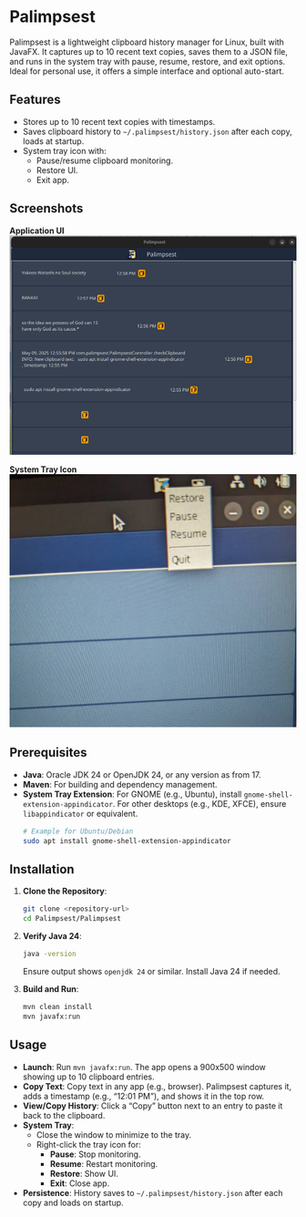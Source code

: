 # Palimpsest

Palimpsest is a lightweight clipboard history manager for Linux, built with JavaFX. It captures up to 10 recent text copies, saves them to a JSON file, and runs in the system tray with pause, resume, restore, and exit options. Ideal for personal use, it offers a simple interface and optional auto-start.

## Features

- Stores up to 10 recent text copies with timestamps.
- Saves clipboard history to `~/.palimpsest/history.json` after each copy, loads at startup.
- System tray icon with:
  - Pause/resume clipboard monitoring.
  - Restore UI.
  - Exit app.

## Screenshots

**Application UI**  
![Palimpsest UI](images/palimsest.png)

**System Tray Icon**  
![Tray Icon](images/trayIcon.jpeg)

## Prerequisites

- **Java**: Oracle JDK 24 or OpenJDK 24, or any version as from 17.
- **Maven**: For building and dependency management.
- **System Tray Extension**: For GNOME (e.g., Ubuntu), install `gnome-shell-extension-appindicator`. For other desktops (e.g., KDE, XFCE), ensure `libappindicator` or equivalent.
  ```bash
  # Example for Ubuntu/Debian
  sudo apt install gnome-shell-extension-appindicator
  ```

## Installation

1. **Clone the Repository**:
   ```bash
   git clone <repository-url>
   cd Palimpsest/Palimpsest
   ```

2. **Verify Java 24**:
   ```bash
   java -version
   ```
   Ensure output shows `openjdk 24` or similar. Install Java 24 if needed.

3. **Build and Run**:
   ```bash
   mvn clean install
   mvn javafx:run
   ```

## Usage

- **Launch**: Run `mvn javafx:run`. The app opens a 900x500 window showing up to 10 clipboard entries.
- **Copy Text**: Copy text in any app (e.g., browser). Palimpsest captures it, adds a timestamp (e.g., “12:01 PM”), and shows it in the top row.
- **View/Copy History**: Click a “Copy” button next to an entry to paste it back to the clipboard.
- **System Tray**:
  - Close the window to minimize to the tray.
  - Right-click the tray icon for:
    - **Pause**: Stop monitoring.
    - **Resume**: Restart monitoring.
    - **Restore**: Show UI.
    - **Exit**: Close app.
- **Persistence**: History saves to `~/.palimpsest/history.json` after each copy and loads on startup.